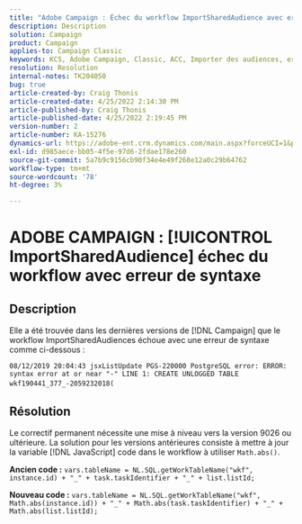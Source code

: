 ```yaml
---
title: "Adobe Campaign : Échec du workflow ImportSharedAudience avec erreur de syntaxe"
description: Description
solution: Campaign
product: Campaign
applies-to: Campaign Classic
keywords: KCS, Adobe Campaign, Classic, ACC, Importer des audiences, erreur de syntaxe
resolution: Resolution
internal-notes: TK204050
bug: true
article-created-by: Craig Thonis
article-created-date: 4/25/2022 2:14:30 PM
article-published-by: Craig Thonis
article-published-date: 4/25/2022 2:19:45 PM
version-number: 2
article-number: KA-15276
dynamics-url: https://adobe-ent.crm.dynamics.com/main.aspx?forceUCI=1&pagetype=entityrecord&etn=knowledgearticle&id=19d73c03-a2c4-ec11-a7b6-0022480a1ec2
exl-id: d985aece-bb05-4f5e-97d6-2fdae178e260
source-git-commit: 5a7b9c9156cb90f34e4e49f268e12a0c29b64762
workflow-type: tm+mt
source-wordcount: '78'
ht-degree: 3%

---
```


# ADOBE CAMPAIGN : [!UICONTROL ImportSharedAudience] échec du workflow avec erreur de syntaxe

## Description


Elle a été trouvée dans les dernières versions de [!DNL Campaign] que le workflow ImportSharedAudiences échoue avec une erreur de syntaxe comme ci-dessous :

`08/12/2019 20:04:43 jsxListUpdate PGS-220000 PostgreSQL error: ERROR:  syntax error at or near "-" LINE 1: CREATE UNLOGGED TABLE wkf190441_377_-2059232018(    `                                        


## Résolution


Le correctif permanent nécessite une mise à niveau vers la version 9026 ou ultérieure. La solution pour les versions antérieures consiste à mettre à jour la variable [!DNL JavaScript] code dans le workflow à utiliser `Math.abs()`.

<b>Ancien code :</b>
`vars.tableName = NL.SQL.getWorkTableName("wkf", instance.id) + "_" + task.taskIdentifier + "_" + list.listId;`

<b>Nouveau code :</b>
`vars.tableName = NL.SQL.getWorkTableName("wkf", Math.abs(instance.id)) + "_" + Math.abs(task.taskIdentifier) + "_" + Math.abs(list.listId);`
